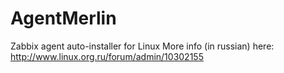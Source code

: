 AgentMerlin
===========

Zabbix agent auto-installer for Linux
More info (in russian)  here: http://www.linux.org.ru/forum/admin/10302155
